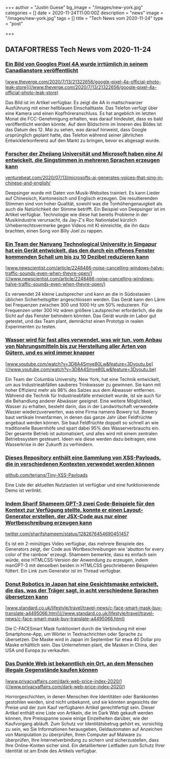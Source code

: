 +++
author = "Justin Guese"
bg_image = "/images/new-york.jpg"
categories = []
date = 2020-11-24T11:00:00Z
description = "news"
image = "/images/new-york.jpg"
tags = []
title = "Tech News vom 2020-11-24"
type = "post"

+++

        
## DATAFORTRESS Tech News vom 2020-11-24




### [Ein Bild von Googles Pixel 4A wurde irrtümlich in seinem Canadianstore veröffentlicht](//www.theverge.com/2020/7/13/21322656/google-pixel-4a-official-photo-leak-store)


[www.theverge.com/2020/7/13/21322656/google-pixel-4a-official-photo-leak-store](//www.theverge.com/2020/7/13/21322656/google-pixel-4a-official-photo-leak-store)


Das Bild ist im Artikel verfügbar. Es zeigt die 4A in mattschwarzer Ausführung mit einer hellblauen Einschalttaste. Das Telefon verfügt über eine Kamera und einen Kopfhöreranschluss. Es hat angeblich im letzten Monat die FCC-Genehmigung erhalten, was darauf hindeutet, dass es bald veröffentlicht werden könnte. Auf dem Bildschirm im Inneren des Bildes ist das Datum des 12. Mai zu sehen, was darauf hinweist, dass Google ursprünglich geplant hatte, das Telefon während seiner jährlichen Entwicklerkonferenz auf den Markt zu bringen, bevor es abgesagt wurde.


### [Forscher der Zhejiang Universität und Microsoft haben eine AI entwickelt, die Singstimmen in mehreren Sprachen erzeugen kann](//venturebeat.com/2020/07/13/microsofts-ai-generates-voices-that-sing-in-chinese-and-english/)


[venturebeat.com/2020/07/13/microsofts-ai-generates-voices-that-sing-in-chinese-and-english/](//venturebeat.com/2020/07/13/microsofts-ai-generates-voices-that-sing-in-chinese-and-english/)


Deepsinger wurde mit Daten von Musik-Websites trainiert. Es kann Lieder auf Chinesisch, Kantonesisch und Englisch erzeugen. Die resultierenden Stimmen sind von hoher Qualität, sowohl was die Tonhöhengenauigkeit als auch die Natürlichkeit der Stimme betrifft. Ein Beispiel von Deepsinger ist im Artikel verfügbar. Technologie wie diese hat bereits Probleme in der Musikindustrie verursacht, da Jay-Z's Roc Nationlabel kürzlich Urheberrechtsvermerke gegen Videos mit KI einreichte, die ihn dazu brachten, einen Song von Billy Joel zu rappen.


### [Ein Team der Nanyang Technological University in Singapur hat ein Gerät entwickelt, das den durch ein offenes Fenster kommenden Schall um bis zu 10 Dezibel reduzieren kann](//www.newscientist.com/article/2248486-noise-cancelling-windows-halve-traffic-sounds-even-when-theyre-open/)


[www.newscientist.com/article/2248486-noise-cancelling-windows-halve-traffic-sounds-even-when-theyre-open/](//www.newscientist.com/article/2248486-noise-cancelling-windows-halve-traffic-sounds-even-when-theyre-open/)


Es verwendet 24 kleine Lautsprecher und kann an die in Südostasien üblichen Sicherheitsgitter angeschlossen werden. Das Gerät kann den Lärm bei Frequenzen zwischen 300 und 1000 Hz um 50% reduzieren. Für Frequenzen unter 300 Hz wären größere Lautsprecher erforderlich, die die Sicht auf das Fenster behindern könnten. Das Gerät wurde im Labor gut getestet, und das Team plant, demnächst einen Prototyp in realen Experimenten zu testen.


### [Wasser wird für fast alles verwendet, was wir tun, vom Anbau von Nahrungsmitteln bis zur Herstellung aller Arten von Gütern, und es wird immer knapper](//www.youtube.com/watch?v=3D8A4Smye80Lw&feature=3Dyoutu.be)


[www.youtube.com/watch?v=3D8A4Smye80Lw&feature=3Dyoutu.be](//www.youtube.com/watch?v=3D8A4Smye80Lw&feature=3Dyoutu.be)


Ein Team der Columbia University, New York, hat eine Technik entwickelt, um aus Industrieabfällen sauberes Trinkwasser zu gewinnen. Sie kann mit hoher Effizienz mehr als 98% des Salzes aus dem Abwasser entfernen. Während die Technik für Industrieabfälle entwickelt wurde, ist sie auch für die Behandlung anderer Abwässer geeignet. Eine weitere Möglichkeit, Wasser zu erhalten, besteht darin, das in der Landwirtschaft verwendete Wasser wiederzuverwerten, was eine Firma namens Bowery tut. Bowery baut vertikale Innenfarmen, in denen das ganze Jahr über Feldfrüchte angebaut werden können. Sie baut Feldfrüchte doppelt so schnell an wie traditionelle Bauernhöfe und spart dabei 95% des Wasserverbrauchs ein. Der gesamte Betrieb ist automatisiert, und alles wird mit einem zentralen Betriebssystem gesteuert. Ideen wie diese werden dazu beitragen, eine Wasserkrise in der Zukunft zu verhindern.


### [Dieses Repository enthält eine Sammlung von XSS-Payloads, die in verschiedenen Kontexten verwendet werden können](//github.com/terjanq/Tiny-XSS-Payloads)


[github.com/terjanq/Tiny-XSS-Payloads](//github.com/terjanq/Tiny-XSS-Payloads)


Eine Liste der aktuellen Nutzlasten ist verfügbar und eine funktionierende Demo ist verlinkt.


### [Indem Sharif Shameem GPT-3 zwei Code-Beispiele für den Kontext zur Verfügung stellte, konnte er einen Layout-Generator erstellen, der JSX-Code aus nur einer Wortbeschreibung erzeugen kann](//twitter.com/sharifshameem/status/1282676454690451457)


[twitter.com/sharifshameem/status/1282676454690451457](//twitter.com/sharifshameem/status/1282676454690451457)


Es ist ein 2-minütiges Video verfügbar, das mehrere Beispiele des Generators zeigt, der Code aus Wortbeschreibungen wie 'abutton for every color of the rainbow' erzeugt. Shameem bemerkte, dass es einfach sein würde, eine HTMLCSS-Version der Anwendung zu erzeugen, indem manGPT-3 mit denselben beiden in HTMLCSS geschriebenen Beispielen füttert. Ein Link zum Generator ist im Thread verfügbar.


### [Donut Robotics in Japan hat eine Gesichtsmaske entwickelt, die das, was der Träger sagt, in acht verschiedene Sprachen übersetzen kann](//www.standard.co.uk/lifestyle/travel/travel-news/c-face-smart-mask-buy-translate-a4495066.html)


[www.standard.co.uk/lifestyle/travel/travel-news/c-face-smart-mask-buy-translate-a4495066.html](//www.standard.co.uk/lifestyle/travel/travel-news/c-face-smart-mask-buy-translate-a4495066.html)


Die C-FACESmart Mask funktioniert durch die Verbindung mit einer Smartphone-App, um Wörter in Textnachrichten oder Sprache zu übersetzen. Die Maske wird in Japan im September für etwa 40 Dollar pro Maske erhältlich sein. Das Unternehmen plant, die Masken in China, den USA und Europa zu verkaufen.


### [Das Dunkle Web ist bekanntlich ein Ort, an dem Menschen illegale Gegenstände kaufen können](//www.privacyaffairs.com/dark-web-price-index-2020/)


[www.privacyaffairs.com/dark-web-price-index-2020/](//www.privacyaffairs.com/dark-web-price-index-2020/)


Horrorgeschichten, in denen Menschen ihre Identitäten oder Bankkonten gestohlen werden, sind nicht unbekannt, und sie könnten angesichts der Preise und der zum Kauf verfügbaren Artikel gerechtfertigt sein. Dieser Artikel enthält eine Liste von Artikeln, die im Dark Web gekauft werden können, ihre Preisspanne sowie einige Einzelheiten darüber, wie der Kaufvorgang abläuft. Zum Schutz vor Identitätsbetrug gehört es, vorsichtig zu sein, wo Sie Informationen herausgeben, Geldautomaten auf Anzeichen von Manipulation zu überprüfen, Ihren Computer auf Malware zu überprüfen, Ihre Internetverbindung zu sichern und sicherzustellen, dass Ihre Online-Konten sicher sind. Ein detaillierterer Leitfaden zum Schutz Ihrer Identität ist am Ende des Artikels verfügbar.